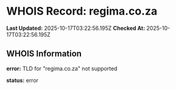 # WHOIS Record: regima.co.za

**Last Updated:** 2025-10-17T03:22:56.195Z
**Checked At:** 2025-10-17T03:22:56.195Z

## WHOIS Information

**error:** TLD for "regima.co.za" not supported

**status:** error

